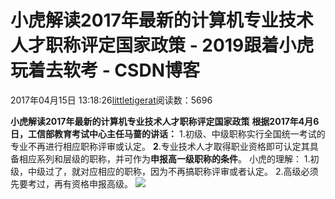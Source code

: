 
# 小虎解读2017年最新的计算机专业技术人才职称评定国家政策 - 2019跟着小虎玩着去软考 - CSDN博客

2017年04月15日 13:18:26[littletigerat](https://me.csdn.net/littletigerat)阅读数：5696



**小虎解读2017年最新的计算机专业技术人才职称评定国家政策**
**根据2017年4月6日，工信部教育考试中心主任马蔷的讲话：**
1.初级、中级职称实行全国统一考试的专业不再进行相应职称评审或认定。
**2**.专业技术人才取得职业资格即可认定其具备相应系列和层级的职称，并可作为**申报高一级职称的条件**。
小虎的理解：
1.初级，中级过了，就对应相应的职称，因为不再搞职称评审或者认定。
2.高级必须先要考过，再有资格申报高级。
![](https://img-blog.csdn.net/20170415130720232?watermark/2/text/aHR0cDovL2Jsb2cuY3Nkbi5uZXQvbGl0dGxldGlnZXJhdA==/font/5a6L5L2T/fontsize/400/fill/I0JBQkFCMA==/dissolve/70/gravity/SouthEast)


